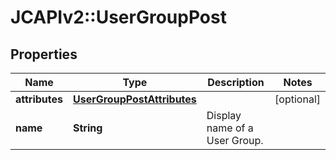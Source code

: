 # JCAPIv2::UserGroupPost

## Properties
Name | Type | Description | Notes
------------ | ------------- | ------------- | -------------
**attributes** | [**UserGroupPostAttributes**](UserGroupPostAttributes.md) |  | [optional] 
**name** | **String** | Display name of a User Group. | 


